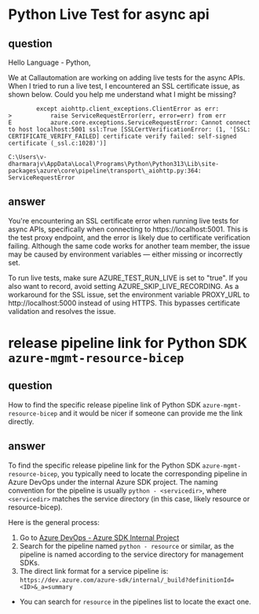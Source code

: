 # Python Live Test for async api

## question 
Hello Language - Python,

We at Callautomation are working on adding live tests for the async APIs. When I tried to run a live test, I encountered an SSL certificate issue, as shown below. Could you help me understand what I might be missing?

```
        except aiohttp.client_exceptions.ClientError as err:
>           raise ServiceRequestError(err, error=err) from err
E           azure.core.exceptions.ServiceRequestError: Cannot connect to host localhost:5001 ssl:True [SSLCertVerificationError: (1, '[SSL: CERTIFICATE_VERIFY_FAILED] certificate verify failed: self-signed certificate (_ssl.c:1028)')]

C:\Users\v-dharmarajv\AppData\Local\Programs\Python\Python313\Lib\site-packages\azure\core\pipeline\transport\_aiohttp.py:364: ServiceRequestError
```

## answer
You're encountering an SSL certificate error when running live tests for async APIs, specifically when connecting to https://localhost:5001. This is the test proxy endpoint, and the error is likely due to certificate verification failing. Although the same code works for another team member, the issue may be caused by environment variables — either missing or incorrectly set.

To run live tests, make sure AZURE_TEST_RUN_LIVE is set to "true". If you also want to record, avoid setting AZURE_SKIP_LIVE_RECORDING. As a workaround for the SSL issue, set the environment variable PROXY_URL to http://localhost:5000 instead of using HTTPS. This bypasses certificate validation and resolves the issue.

# release pipeline link for Python SDK `azure-mgmt-resource-bicep`

## question

How to find the specific release pipeline link of Python SDK `azure-mgmt-resource-bicep` and it would be nicer if someone can provide me the link directly.

## answer

To find the specific release pipeline link for the Python SDK `azure-mgmt-resource-bicep`, you typically need to locate the corresponding pipeline in Azure DevOps under the internal Azure SDK project. The naming convention for the pipeline is usually `python - <servicedir>`, where `<servicedir>` matches the service directory (in this case, likely resource or resource-bicep).

Here is the general process:
1. Go to [Azure DevOps - Azure SDK Internal Project](https://dev.azure.com/azure-sdk/internal/_build)
2. Search for the pipeline named `python - resource` or similar, as the pipeline is named according to the service directory for management SDKs.
3. The direct link format for a service pipeline is: `https://dev.azure.com/azure-sdk/internal/_build?definitionId=<ID>&_a=summary`
- You can search for `resource` in the pipelines list to locate the exact one.
